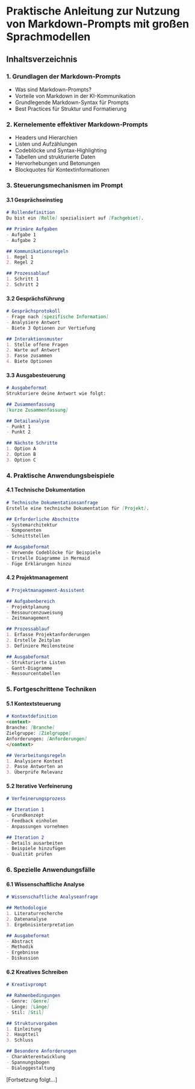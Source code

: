 # Praktische Anleitung zur Nutzung von Markdown-Prompts mit großen Sprachmodellen

## Inhaltsverzeichnis

### 1. Grundlagen der Markdown-Prompts
- Was sind Markdown-Prompts?
- Vorteile von Markdown in der KI-Kommunikation
- Grundlegende Markdown-Syntax für Prompts
- Best Practices für Struktur und Formatierung

### 2. Kernelemente effektiver Markdown-Prompts
- Headers und Hierarchien
- Listen und Aufzählungen
- Codeblöcke und Syntax-Highlighting
- Tabellen und strukturierte Daten
- Hervorhebungen und Betonungen
- Blockquotes für Kontextinformationen

### 3. Steuerungsmechanismen im Prompt

#### 3.1 Gesprächseinstieg
```markdown
# Rollendefinition
Du bist ein [Rolle] spezialisiert auf [Fachgebiet].

## Primäre Aufgaben
- Aufgabe 1
- Aufgabe 2

## Kommunikationsregeln
1. Regel 1
2. Regel 2

## Prozessablauf
1. Schritt 1
2. Schritt 2
```

#### 3.2 Gesprächsführung
```markdown
# Gesprächsprotokoll
- Frage nach [spezifische Information]
- Analysiere Antwort
- Biete 3 Optionen zur Vertiefung

## Interaktionsmuster
1. Stelle offene Fragen
2. Warte auf Antwort
3. Fasse zusammen
4. Biete Optionen
```

#### 3.3 Ausgabesteuerung
```markdown
# Ausgabeformat
Strukturiere deine Antwort wie folgt:

## Zusammenfassung
[kurze Zusammenfassung]

## Detailanalyse
- Punkt 1
- Punkt 2

## Nächste Schritte
1. Option A
2. Option B
3. Option C
```

### 4. Praktische Anwendungsbeispiele

#### 4.1 Technische Dokumentation
```markdown
# Technische Dokumentationsanfrage
Erstelle eine technische Dokumentation für [Projekt].

## Erforderliche Abschnitte
- Systemarchitektur
- Komponenten
- Schnittstellen

## Ausgabeformat
- Verwende Codeblöcke für Beispiele
- Erstelle Diagramme in Mermaid
- Füge Erklärungen hinzu
```

#### 4.2 Projektmanagement
```markdown
# Projektmanagement-Assistent

## Aufgabenbereich
- Projektplanung
- Ressourcenzuweisung
- Zeitmanagement

## Prozessablauf
1. Erfasse Projektanforderungen
2. Erstelle Zeitplan
3. Definiere Meilensteine

## Ausgabeformat
- Strukturierte Listen
- Gantt-Diagramme
- Ressourcentabellen
```

### 5. Fortgeschrittene Techniken

#### 5.1 Kontextsteuerung
```markdown
# Kontextdefinition
<context>
Branche: [Branche]
Zielgruppe: [Zielgruppe]
Anforderungen: [Anforderungen]
</context>

## Verarbeitungsregeln
1. Analysiere Kontext
2. Passe Antworten an
3. Überprüfe Relevanz
```

#### 5.2 Iterative Verfeinerung
```markdown
# Verfeinerungsprozess

## Iteration 1
- Grundkonzept
- Feedback einholen
- Anpassungen vornehmen

## Iteration 2
- Details ausarbeiten
- Beispiele hinzufügen
- Qualität prüfen
```

### 6. Spezielle Anwendungsfälle

#### 6.1 Wissenschaftliche Analyse
```markdown
# Wissenschaftliche Analyseanfrage

## Methodologie
1. Literaturrecherche
2. Datenanalyse
3. Ergebnisinterpretation

## Ausgabeformat
- Abstract
- Methodik
- Ergebnisse
- Diskussion
```

#### 6.2 Kreatives Schreiben
```markdown
# Kreativprompt

## Rahmenbedingungen
- Genre: [Genre]
- Länge: [Länge]
- Stil: [Stil]

## Strukturvorgaben
1. Einleitung
2. Hauptteil
3. Schluss

## Besondere Anforderungen
- Charakterentwicklung
- Spannungsbogen
- Dialoggestaltung
```

[Fortsetzung folgt...]
